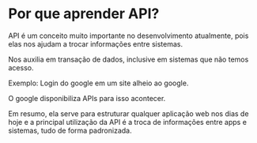 # Por que aprender API?

API é um conceito muito importante no desenvolvimento atualmente, pois elas nos ajudam a trocar informações entre sistemas.

Nos auxilia em transação de dados, inclusive em sistemas que não temos acesso.

Exemplo: Login do google em um site alheio ao google.

O google disponibiliza APIs para isso acontecer.

Em resumo, ela serve para estruturar qualquer aplicação web nos dias de hoje e a principal utilização da API é a troca de informações entre apps e sistemas, tudo de forma padronizada.
